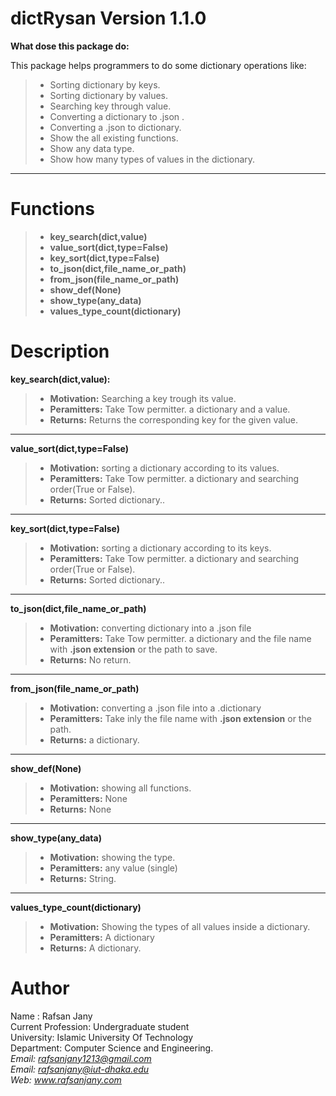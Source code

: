 ﻿dictRysan Version 1.1.0
===================
**What dose this package do:**

This package helps programmers to do some dictionary operations like:

> - Sorting dictionary by keys.
> - Sorting dictionary by values.
> - Searching key through value.
> - Converting a dictionary to .json .
> - Converting a .json to dictionary.
> - Show the all existing functions.
> - Show any data type.
> - Show how many types of values in the dictionary.

----------


Functions
========



> - **key_search(dict,value)**
> - **value_sort(dict,type=False)**
> - **key_sort(dict,type=False)**
> -  **to_json(dict,file_name_or_path)**
> -  **from_json(file_name_or_path)**
> -  **show_def(None)**
> -  **show_type(any_data)**
> -  **values_type_count(dictionary)**




Description
============



**key_search(dict,value):**
>- **Motivation:** Searching a key trough its value.
>- **Peramitters:** Take Tow permitter. a dictionary and a value.
>- **Returns:** Returns the corresponding key for the given value.
--------
**value_sort(dict,type=False)**
>- **Motivation:** sorting a dictionary according to its values.
>- **Peramitters:** Take Tow permitter. a dictionary and searching order(True or False).
>- **Returns:** Sorted dictionary..
-------
**key_sort(dict,type=False)**
>- **Motivation:** sorting a dictionary according to its keys.
>- **Peramitters:** Take Tow permitter. a dictionary and searching order(True or False).
>- **Returns:** Sorted dictionary..
------

**to_json(dict,file_name_or_path)**
>- **Motivation:** converting dictionary into a .json file
>- **Peramitters:** Take Tow permitter. a dictionary and the file name with **.json extension** or the path to save.
>- **Returns:**  No return.
------
**from_json(file_name_or_path)**
>- **Motivation:** converting a .json file into a .dictionary
>- **Peramitters:** Take inly the file name with **.json extension** or the path.
>- **Returns:**  a dictionary.
-----



**show_def(None)**
>- **Motivation:** showing all functions.
>- **Peramitters:** None
>- **Returns:** None
-----
**show_type(any_data)**
>- **Motivation:** showing the type.
>- **Peramitters:** any value (single)
>- **Returns:**  String.
----
**values_type_count(dictionary)**
>- **Motivation:** Showing the types of all values inside a dictionary.
>- **Peramitters:** A dictionary
>- **Returns:**  A dictionary.

Author
======

Name : Rafsan Jany<br>
Current Profession: Undergraduate student<br>
University: Islamic University Of Technology<br>
Department: Computer Science and Engineering.<br>
<I>Email: rafsanjany1213@gmail.com<br>
<I>Email: rafsanjany@iut-dhaka.edu<br>
<I>Web: www.rafsanjany.com<br>